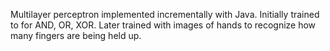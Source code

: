 Multilayer perceptron implemented incrementally with Java. Initially trained to for AND, OR, XOR. Later trained with images of hands to recognize how many fingers are being held up.
